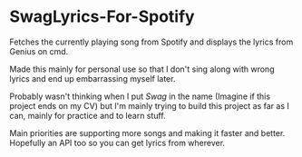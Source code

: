 # SwagLyrics-For-Spotify
Fetches the currently playing song from Spotify and displays the lyrics from Genius on cmd.

Made this mainly for personal use so that I don't sing along with wrong lyrics and end up embarrassing myself later.


Probably wasn't thinking when I put _Swag_ in the name (Imagine if this project ends on my CV) but I'm mainly trying to build this project as far as I can, mainly for practice and to learn stuff.

Main priorities are supporting more songs and making it faster and better. Hopefully an API too so you can get lyrics from wherever.
